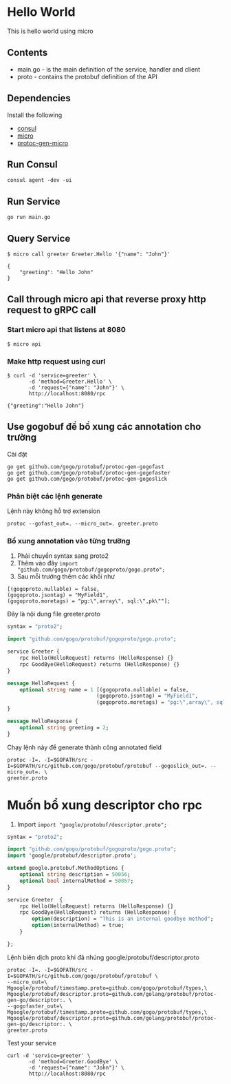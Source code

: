 # Hello World

This is hello world using micro

## Contents

- main.go - is the main definition of the service, handler and client
- proto - contains the protobuf definition of the API

## Dependencies

Install the following

- [consul](https://www.consul.io/intro/getting-started/install.html)
- [micro](https://github.com/micro/micro)
- [protoc-gen-micro](https://github.com/micro/protoc-gen-micro)

## Run Consul
```shell
consul agent -dev -ui
```

## Run Service

```shell
go run main.go
```

## Query Service

```
$ micro call greeter Greeter.Hello '{"name": "John"}'

{
	"greeting": "Hello John"
}
```

## Call through micro api that reverse proxy http request to gRPC call
### Start micro api that listens at 8080
```shel
$ micro api
```

### Make http request using curl
```shell
$ curl -d 'service=greeter' \
       -d 'method=Greeter.Hello' \
       -d 'request={"name": "John"}' \
       http://localhost:8080/rpc

{"greeting":"Hello John"}
```

## Use gogobuf để bổ xung các annotation cho trường
Cài đặt

```
go get github.com/gogo/protobuf/protoc-gen-gogofast
go get github.com/gogo/protobuf/protoc-gen-gogofaster
go get github.com/gogo/protobuf/protoc-gen-gogoslick

```
### Phân biệt các lệnh generate
Lệnh này không hỗ trợ extension
```
protoc --gofast_out=. --micro_out=. greeter.proto
```


### Bổ xung annotation vào từng trường
1. Phải chuyển syntax sang proto2
2. Thêm vào đây ```import "github.com/gogo/protobuf/gogoproto/gogo.proto";```
3. Sau mỗi trường thêm các khối như
```
[(gogoproto.nullable) = false,
(gogoproto.jsontag) = "MyField1",
(gogoproto.moretags) = "pg:\",array\", sql:\",pk\""];

```
Đây là nội dung file greeter.proto
```proto
syntax = "proto2";

import "github.com/gogo/protobuf/gogoproto/gogo.proto";

service Greeter {
	rpc Hello(HelloRequest) returns (HelloResponse) {}
	rpc GoodBye(HelloRequest) returns (HelloResponse) {}
}

message HelloRequest {
	optional string name = 1 [(gogoproto.nullable) = false,
							 (gogoproto.jsontag) = "MyField1",
							 (gogoproto.moretags) = "pg:\",array\", sql:\",pk\""];
}

message HelloResponse {
	optional string greeting = 2;
}

```
Chạy lệnh này để generate thành công annotated field
```
protoc -I=. -I=$GOPATH/src -I=$GOPATH/src/github.com/gogo/protobuf/protobuf --gogoslick_out=. --micro_out=. \
greeter.proto
```

# Muốn bổ xung descriptor cho rpc
1. Import ```import "google/protobuf/descriptor.proto";```


```proto
syntax = "proto2";

import "github.com/gogo/protobuf/gogoproto/gogo.proto";
import 'google/protobuf/descriptor.proto';

extend google.protobuf.MethodOptions {
	optional string description = 50056;
	optional bool internalMethod = 50057;
}

service Greeter  {
	rpc Hello(HelloRequest) returns (HelloResponse) {}
	rpc GoodBye(HelloRequest) returns (HelloResponse) {
		option(description) = "This is an internal goodbye method";
		option(internalMethod) = true;
	}

};

```

Lệnh biên dịch proto khi đã nhúng google/protobuf/descriptor.proto
```
protoc -I=. -I=$GOPATH/src -I=$GOPATH/src/github.com/gogo/protobuf/protobuf \
--micro_out=\
Mgoogle/protobuf/timestamp.proto=github.com/gogo/protobuf/types,\
Mgoogle/protobuf/descriptor.proto=github.com/golang/protobuf/protoc-gen-go/descriptor:. \
--gogofaster_out=\
Mgoogle/protobuf/timestamp.proto=github.com/gogo/protobuf/types,\
Mgoogle/protobuf/descriptor.proto=github.com/golang/protobuf/protoc-gen-go/descriptor:. \
greeter.proto
```

Test your service
```
curl -d 'service=greeter' \
       -d 'method=Greeter.GoodBye' \
       -d 'request={"name": "John"}' \
       http://localhost:8080/rpc
```